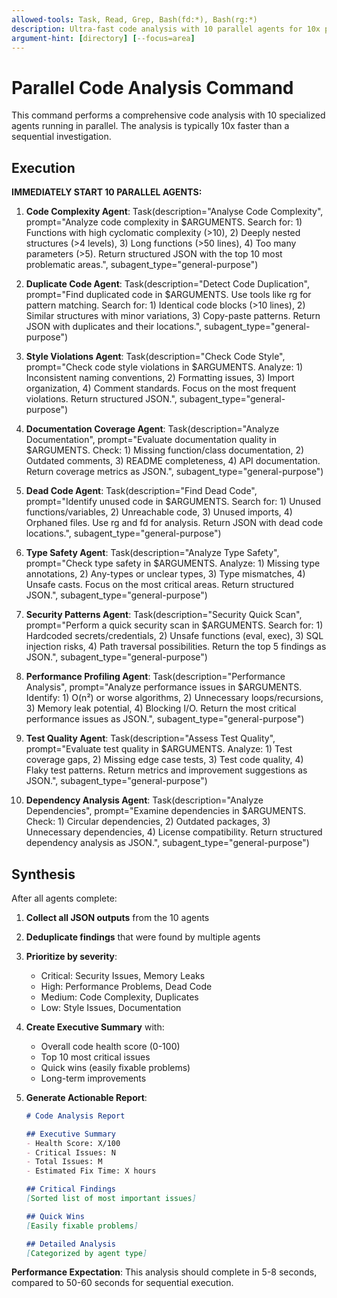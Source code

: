 ```yaml
---
allowed-tools: Task, Read, Grep, Bash(fd:*), Bash(rg:*)
description: Ultra-fast code analysis with 10 parallel agents for 10x performance
argument-hint: [directory] [--focus=area]
---
```


# Parallel Code Analysis Command

This command performs a comprehensive code analysis with 10 specialized agents running in parallel. The analysis is typically 10x faster than a sequential investigation.

## Execution

**IMMEDIATELY START 10 PARALLEL AGENTS:**

1. **Code Complexity Agent**: Task(description="Analyse Code Complexity", prompt="Analyze code complexity in $ARGUMENTS. Search for: 1) Functions with high cyclomatic complexity (>10), 2) Deeply nested structures (>4 levels), 3) Long functions (>50 lines), 4) Too many parameters (>5). Return structured JSON with the top 10 most problematic areas.", subagent_type="general-purpose")

2. **Duplicate Code Agent**: Task(description="Detect Code Duplication", prompt="Find duplicated code in $ARGUMENTS. Use tools like rg for pattern matching. Search for: 1) Identical code blocks (>10 lines), 2) Similar structures with minor variations, 3) Copy-paste patterns. Return JSON with duplicates and their locations.", subagent_type="general-purpose")

3. **Style Violations Agent**: Task(description="Check Code Style", prompt="Check code style violations in $ARGUMENTS. Analyze: 1) Inconsistent naming conventions, 2) Formatting issues, 3) Import organization, 4) Comment standards. Focus on the most frequent violations. Return structured JSON.", subagent_type="general-purpose")

4. **Documentation Coverage Agent**: Task(description="Analyze Documentation", prompt="Evaluate documentation quality in $ARGUMENTS. Check: 1) Missing function/class documentation, 2) Outdated comments, 3) README completeness, 4) API documentation. Return coverage metrics as JSON.", subagent_type="general-purpose")

5. **Dead Code Agent**: Task(description="Find Dead Code", prompt="Identify unused code in $ARGUMENTS. Search for: 1) Unused functions/variables, 2) Unreachable code, 3) Unused imports, 4) Orphaned files. Use rg and fd for analysis. Return JSON with dead code locations.", subagent_type="general-purpose")

6. **Type Safety Agent**: Task(description="Analyze Type Safety", prompt="Check type safety in $ARGUMENTS. Analyze: 1) Missing type annotations, 2) Any-types or unclear types, 3) Type mismatches, 4) Unsafe casts. Focus on the most critical areas. Return structured JSON.", subagent_type="general-purpose")

7. **Security Patterns Agent**: Task(description="Security Quick Scan", prompt="Perform a quick security scan in $ARGUMENTS. Search for: 1) Hardcoded secrets/credentials, 2) Unsafe functions (eval, exec), 3) SQL injection risks, 4) Path traversal possibilities. Return the top 5 findings as JSON.", subagent_type="general-purpose")

8. **Performance Profiling Agent**: Task(description="Performance Analysis", prompt="Analyze performance issues in $ARGUMENTS. Identify: 1) O(n²) or worse algorithms, 2) Unnecessary loops/recursions, 3) Memory leak potential, 4) Blocking I/O. Return the most critical performance issues as JSON.", subagent_type="general-purpose")

9. **Test Quality Agent**: Task(description="Assess Test Quality", prompt="Evaluate test quality in $ARGUMENTS. Analyze: 1) Test coverage gaps, 2) Missing edge case tests, 3) Test code quality, 4) Flaky test patterns. Return metrics and improvement suggestions as JSON.", subagent_type="general-purpose")

10. **Dependency Analysis Agent**: Task(description="Analyze Dependencies", prompt="Examine dependencies in $ARGUMENTS. Check: 1) Circular dependencies, 2) Outdated packages, 3) Unnecessary dependencies, 4) License compatibility. Return structured dependency analysis as JSON.", subagent_type="general-purpose")

## Synthesis

After all agents complete:

1. **Collect all JSON outputs** from the 10 agents
2. **Deduplicate findings** that were found by multiple agents
3. **Prioritize by severity**:
   - Critical: Security Issues, Memory Leaks
   - High: Performance Problems, Dead Code
   - Medium: Code Complexity, Duplicates
   - Low: Style Issues, Documentation

4. **Create Executive Summary** with:
   - Overall code health score (0-100)
   - Top 10 most critical issues
   - Quick wins (easily fixable problems)
   - Long-term improvements

5. **Generate Actionable Report**:
   ```markdown
   # Code Analysis Report
   
   ## Executive Summary
   - Health Score: X/100
   - Critical Issues: N
   - Total Issues: M
   - Estimated Fix Time: X hours
   
   ## Critical Findings
   [Sorted list of most important issues]
   
   ## Quick Wins
   [Easily fixable problems]
   
   ## Detailed Analysis
   [Categorized by agent type]
   ```

**Performance Expectation**: This analysis should complete in 5-8 seconds, compared to 50-60 seconds for sequential execution.